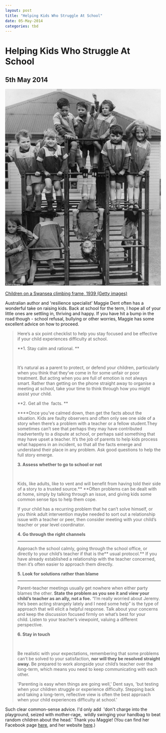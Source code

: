 ```yaml
---
layout: post
title: "Helping Kids Who Struggle At School"
date: 05-May-2014
categories: tbd
---
```


# Helping Kids Who Struggle At School

## 5th May 2014

<img class="photo-horiz" src="/images/2014/05/article-2131790-12A63D8A000005DC-458_964x1216-811x1024.jpg" />

<a href="http://www.dailymail.co.uk/news/article-2131790/When-playtime-wasnt-ruled-elf-safety.html">Children on a Swansea climbing frame,   1939 (Getty images)</a>

Australian author and 'resilience specialist' Maggie Dent often has a wonderful take on raising kids. Back at school for the term,   I hope all of your little ones are settling in,   thriving and happy. If you have hit a bump in the road though - school refusal, bullying or other worries, Maggie has some excellent advice on how to proceed.

<blockquote>Here’s a six point checklist to help you stay focused and be effective if your child experiences difficulty at school.

**1. Stay calm and rational. **

<br />

It’s natural as a parent to protect, or defend your children, particularly when you think that they’ve come in for some unfair or poor treatment. But acting when you are full of emotion is not always smart. Rather than getting on the phone straight away to organise a meeting at school, take your time to think through how you might assist your child.

**2. Get all the  facts. **

****Once you’ve calmed down, then get the facts about the situation. Kids are faulty observers and often only see one side of a story when there’s a problem with a teacher or a fellow student.They sometimes can’t see that perhaps they may have contributed inadvertently to a dispute at school, or perhaps said something that may have upset a teacher. It’s the job of parents to help kids process what happens in an incident, so that all the facts emerge and understand their place in any problem. Ask good questions to help the full story emerge.

**3. Assess whether to go to school or not**

<br />

Kids, like adults, like to vent and will benefit from having told their side of a story to a trusted source.** **Often problems can be dealt with at home, simply by talking through an issue, and giving kids some common sense tips to help them cope.

If your child has a recurring problem that he can’t solve himself, or you think adult intervention maybe needed to sort out a relationship issue with a teacher or peer, then consider meeting with your child’s teacher or year level coordinator.

**4. Go through the right channels**

****

Approach the school calmly, going through the school office, or directly to your child’s teacher if that is the** usual protocol.** If you have already established a relationship with the teacher concerned, then it’s often easier to approach them directly.

**5. Look for solutions rather than blame**

****

Parent-teacher meetings usually get nowhere when either party blames the other. **State the problem as you see it and view your child’s teacher as an ally, not a foe.** “I’m really worried about Jeremy. He’s been acting strangely lately and I need some help” is the type of approach that will elicit a helpful response. Talk about your concerns and keep the discussion focused firmly on what’s best for your child. Listen to your teacher’s viewpoint, valuing a different perspective.

**6. Stay in touch**

<br />

Be realistic with your expectations, remembering that some problems can’t be solved to your satisfaction, **nor will they be resolved straight away.** Be prepared to work alongside your child’s teacher over the long-term, which means you need to keep communicating with each other.

'Parenting is easy when things are going well,' Dent says, 'but testing when your children struggle or experience difficulty. Stepping back and taking a long-term, reflective view is often the best approach when your child experiences difficulty at school.'</blockquote>

Such clear common-sense advice. I'd only add  'don't charge into the playground, seized with mother-rage,  wildly swinging your handbag to beat random children about the head.' Thank you Maggie! (You can find her Facebook page <a href="https://www.facebook.com/MaggieDentAuthor">here</a>, and her website <a href="http://www.maggiedent.com/">here</a>.)
